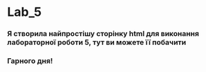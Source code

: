 # Lab_5
### Я створила найпростішу сторінку html для виконання лабораторної роботи 5, тут ви можете її побачити
### Гарного дня!
